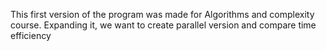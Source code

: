 This first version of the program was made for Algorithms and complexity course. Expanding it, we want to create parallel version and compare time efficiency